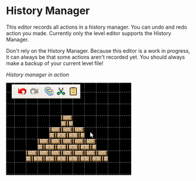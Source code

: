# History Manager

This editor records all actions in a history manager. You can undo and redo action you made.
Currently only the level editor supports the History Manager.


<Note type="note">
Don't rely on the History Manager. Because this editor is a
work in progress, it can always be that some actions aren't recorded
yet. You should always make a backup of your current level file!
</Note>

_History manager in action_

![HistoryInAct](demos/demo-history.gif)
